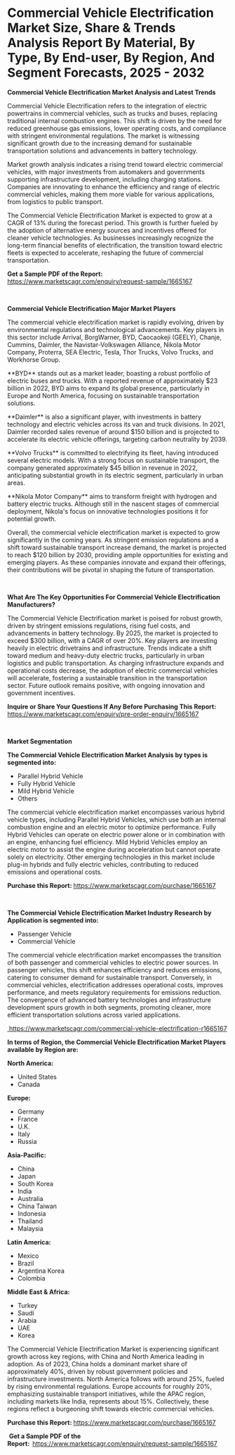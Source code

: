 <p><h1>Commercial Vehicle Electrification Market Size, Share & Trends Analysis Report By Material, By Type, By End-user, By Region, And Segment Forecasts, 2025 - 2032</h1></p><p><strong>Commercial Vehicle Electrification Market Analysis and Latest Trends</strong></p>
<p><p>Commercial Vehicle Electrification refers to the integration of electric powertrains in commercial vehicles, such as trucks and buses, replacing traditional internal combustion engines. This shift is driven by the need for reduced greenhouse gas emissions, lower operating costs, and compliance with stringent environmental regulations. The market is witnessing significant growth due to the increasing demand for sustainable transportation solutions and advancements in battery technology.</p><p>Market growth analysis indicates a rising trend toward electric commercial vehicles, with major investments from automakers and governments supporting infrastructure development, including charging stations. Companies are innovating to enhance the efficiency and range of electric commercial vehicles, making them more viable for various applications, from logistics to public transport.</p><p>The Commercial Vehicle Electrification Market is expected to grow at a CAGR of 13% during the forecast period. This growth is further fueled by the adoption of alternative energy sources and incentives offered for cleaner vehicle technologies. As businesses increasingly recognize the long-term financial benefits of electrification, the transition toward electric fleets is expected to accelerate, reshaping the future of commercial transportation.</p></p>
<p><strong>Get a Sample PDF of the Report:&nbsp;</strong> <a href="https://www.marketscagr.com/enquiry/request-sample/1665167?utm_campaign=2529&utm_medium=2&utm_source=Github&utm_content=ia&utm_term=17042025&utm_id=commercial-vehicle-electrification">https://www.marketscagr.com/enquiry/request-sample/1665167</a></p>
<p>&nbsp;</p>
<p><strong>Commercial Vehicle Electrification Major Market Players</strong></p>
<p><p>The commercial vehicle electrification market is rapidly evolving, driven by environmental regulations and technological advancements. Key players in this sector include Arrival, BorgWarner, BYD, Caocaokeji (GEELY), Chanje, Cummins, Daimler, the Navistar-Volkswagen Alliance, Nikola Motor Company, Proterra, SEA Electric, Tesla, Thor Trucks, Volvo Trucks, and Workhorse Group.</p><p>**BYD** stands out as a market leader, boasting a robust portfolio of electric buses and trucks. With a reported revenue of approximately $23 billion in 2022, BYD aims to expand its global presence, particularly in Europe and North America, focusing on sustainable transportation solutions.</p><p>**Daimler** is also a significant player, with investments in battery technology and electric vehicles across its van and truck divisions. In 2021, Daimler recorded sales revenue of around $150 billion and is projected to accelerate its electric vehicle offerings, targeting carbon neutrality by 2039.</p><p>**Volvo Trucks** is committed to electrifying its fleet, having introduced several electric models. With a strong focus on sustainable transport, the company generated approximately $45 billion in revenue in 2022, anticipating substantial growth in its electric segment, particularly in urban areas.</p><p>**Nikola Motor Company** aims to transform freight with hydrogen and battery electric trucks. Although still in the nascent stages of commercial deployment, Nikola's focus on innovative technologies positions it for potential growth.</p><p>Overall, the commercial vehicle electrification market is expected to grow significantly in the coming years. As stringent emission regulations and a shift toward sustainable transport increase demand, the market is projected to reach $120 billion by 2030, providing ample opportunities for existing and emerging players. As these companies innovate and expand their offerings, their contributions will be pivotal in shaping the future of transportation.</p></p>
<p>&nbsp;</p>
<p><strong>What Are The Key Opportunities For Commercial Vehicle Electrification Manufacturers?</strong></p>
<p><p>The Commercial Vehicle Electrification market is poised for robust growth, driven by stringent emissions regulations, rising fuel costs, and advancements in battery technology. By 2025, the market is projected to exceed $300 billion, with a CAGR of over 20%. Key players are investing heavily in electric drivetrains and infrastructure. Trends indicate a shift toward medium and heavy-duty electric trucks, particularly in urban logistics and public transportation. As charging infrastructure expands and operational costs decrease, the adoption of electric commercial vehicles will accelerate, fostering a sustainable transition in the transportation sector. Future outlook remains positive, with ongoing innovation and government incentives.</p></p>
<p><strong>Inquire or Share Your Questions If Any Before Purchasing This Report:</strong> <a href="https://www.marketscagr.com/enquiry/pre-order-enquiry/1665167?utm_campaign=2529&utm_medium=2&utm_source=Github&utm_content=ia&utm_term=17042025&utm_id=commercial-vehicle-electrification">https://www.marketscagr.com/enquiry/pre-order-enquiry/1665167</a></p>
<p>&nbsp;</p>
<p><strong>Market Segmentation</strong></p>
<p><strong>The Commercial Vehicle Electrification Market Analysis by types is segmented into:</strong></p>
<p><ul><li>Parallel Hybrid Vehicle</li><li>Fully Hybrid Vehicle</li><li>Mild Hybrid Vehicle</li><li>Others</li></ul></p>
<p><p>The commercial vehicle electrification market encompasses various hybrid vehicle types, including Parallel Hybrid Vehicles, which use both an internal combustion engine and an electric motor to optimize performance. Fully Hybrid Vehicles can operate on electric power alone or in combination with an engine, enhancing fuel efficiency. Mild Hybrid Vehicles employ an electric motor to assist the engine during acceleration but cannot operate solely on electricity. Other emerging technologies in this market include plug-in hybrids and fully electric vehicles, contributing to reduced emissions and operational costs.</p></p>
<p><strong>Purchase this Report:&nbsp;</strong><a href="https://www.marketscagr.com/purchase/1665167?utm_campaign=2529&utm_medium=2&utm_source=Github&utm_content=ia&utm_term=17042025&utm_id=commercial-vehicle-electrification">https://www.marketscagr.com/purchase/1665167</a></p>
<p>&nbsp;</p>
<p><strong>The Commercial Vehicle Electrification Market Industry Research by Application is segmented into:</strong></p>
<p><ul><li>Passenger Vehicle</li><li>Commercial Vehicle</li></ul></p>
<p><p>The commercial vehicle electrification market encompasses the transition of both passenger and commercial vehicles to electric power sources. In passenger vehicles, this shift enhances efficiency and reduces emissions, catering to consumer demand for sustainable transport. Conversely, in commercial vehicles, electrification addresses operational costs, improves performance, and meets regulatory requirements for emissions reduction. The convergence of advanced battery technologies and infrastructure development spurs growth in both segments, promoting cleaner, more efficient transportation solutions across varied applications.</p></p>
<p><a href="https://www.marketscagr.com/commercial-vehicle-electrification-r1665167?utm_campaign=2529&utm_medium=2&utm_source=Github&utm_content=ia&utm_term=17042025&utm_id=commercial-vehicle-electrification">&nbsp;https://www.marketscagr.com/commercial-vehicle-electrification-r1665167</a></p>
<p><strong>In terms of Region, the Commercial Vehicle Electrification Market Players available by Region are:</strong></p>
<p>
    <p> <strong> North America: </strong>
        <ul>
            <li>United States</li>
            <li>Canada</li>
        </ul>
        </p> 
    <p> <strong> Europe: </strong>
        <ul>
            <li>Germany</li>
            <li>France</li>
            <li>U.K.</li>
            <li>Italy</li>
            <li>Russia</li>
        </ul>
        </p> 
    <p> <strong> Asia-Pacific: </strong>
        <ul>
            <li>China</li>
            <li>Japan</li>
            <li>South Korea</li>
            <li>India</li>
            <li>Australia</li>
            <li>China Taiwan</li>
            <li>Indonesia</li>
            <li>Thailand</li>
            <li>Malaysia</li>
        </ul>
        </p> 
    <p> <strong> Latin America: </strong>
        <ul>
            <li>Mexico</li>
            <li>Brazil</li>
            <li>Argentina Korea</li>
            <li>Colombia</li>
        </ul>
        </p> 
    <p> <strong> Middle East & Africa: </strong>
        <ul>
            <li>Turkey</li>
            <li>Saudi</li>
            <li>Arabia</li>
            <li>UAE</li>
            <li>Korea</li>
        </ul>
    </p>
    </p>
<p><p>The Commercial Vehicle Electrification Market is experiencing significant growth across key regions, with China and North America leading in adoption. As of 2023, China holds a dominant market share of approximately 40%, driven by robust government policies and infrastructure investments. North America follows with around 25%, fueled by rising environmental regulations. Europe accounts for roughly 20%, emphasizing sustainable transport initiatives, while the APAC region, including markets like India, represents about 15%. Collectively, these regions reflect a burgeoning shift towards electric commercial vehicles.</p></p>
<p><strong>Purchase this Report: </strong><a href="https://www.marketscagr.com/purchase/1665167?utm_campaign=2529&utm_medium=2&utm_source=Github&utm_content=ia&utm_term=17042025&utm_id=commercial-vehicle-electrification">https://www.marketscagr.com/purchase/1665167</a></p>
<p>&nbsp;<strong>Get a Sample PDF of the Report:&nbsp;&nbsp;</strong><a href="https://www.marketscagr.com/enquiry/request-sample/1665167?utm_campaign=2529&utm_medium=2&utm_source=Github&utm_content=ia&utm_term=17042025&utm_id=commercial-vehicle-electrification">https://www.marketscagr.com/enquiry/request-sample/1665167</a></p>
<p><strong></strong></p>
<p><p></p><p></p><p></p></p>